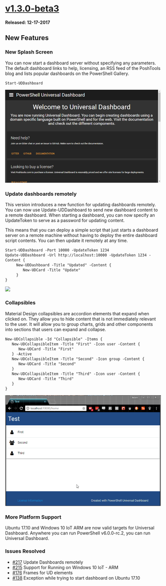 # [v1.3.0-beta3](https://www.powershellgallery.com/packages/UniversalDashboard/1.3.0-beta3)

**Released: 12-17-2017**

## New Features 

### New Splash Screen 

You can now start a dashboard server without specifying any parameters. The default dashboard links to help, licensing, an RSS feed of the PoshTools blog and lists popular dashboards on the PowerShell Gallery. 

```
Start-UDDashboard 
```

![](/assets/dashboard-splash.png)

### Update dashboards remotely

This version introduces a new function for updating dashboards remotely. You can now use Update-UDDashboard to send new dashboard content to a remote dashboard. When starting a dashboard, you can now specify an UpdateToken to serve as a password for updating content. 

This means that you can deploy a simple script that just starts a dashboard server on a remote machine without having to deploy the entire dashboard script contents. You can then update it remotely at any time. 

```
Start-UDDashboard -Port 10000 -UpdateToken 1234
Update-UDDashboard -Url http://localhost:10000 -UpdateToken 1234 -Content {
     New-UDDashboard -Title "Updated" -Content {
        New-UDCard -Title "Update"
     }
}
```

![](https://poshtools.com/wp-content/uploads/2017/12/capture-4.gif)

### Collapsibles

Material Design collapsibles are accordion elements that expand when clicked on. They allow you to hide content that is not immediately relevant to the user. It will allow you to group charts, grids and other components into sections that users can expand and collapse. 

```
New-UDCollapsible -Id "Collapsible" -Items {
   New-UDCollapsibleItem -Title "First" -Icon user -Content {
      New-UDCard -Title "First"
   } -Active
   New-UDCollapsibleItem -Title "Second" -Icon group -Content {
      New-UDCard -Title "Second"
   }
   New-UDCollapsibleItem -Title "Third" -Icon user -Content {
      New-UDCard -Title "Third"
   }
}
```

![](/assets/collapsible.gif)

### More Platform Support 

Ubuntu 17.10 and Windows 10 IoT ARM are now valid targets for Universal Dashboard. Anywhere you can run PowerShell v6.0.0-rc.2, you can run Universal Dashboard. 

### Issues Resolved

* [\#217](https://github.com/adamdriscoll/poshprotools/issues/217) Update Dashboards remotely 
* [\#215](https://github.com/adamdriscoll/poshprotools/issues/215) Support for Running on Windows 10 IoT - ARM 
* [\#176](https://github.com/adamdriscoll/poshprotools/issues/176) Frames for UD elements
* [\#138](https://github.com/adamdriscoll/poshprotools/issues/138) Exception while trying to start dashboard on Ubuntu 17.10




